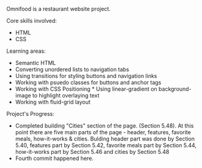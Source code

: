 Omnifood is a restaurant website project.

Core skills involved:
* HTML
* CSS

Learning areas:
* Semantic HTML
* Converting unordered lists to navigation tabs
* Using transitions for styling buttons and navigation links
* Working with psuedo classes for buttons and anchor tags
* Working with CSS Positioning * Using linear-gradient on background-image to highlight overlaying text
* Working with fluid-grid layout

Project's Progress:
* Completed building "Cities" section of the page. (Section 5.48).
At this point there are five main parts of the page - header, features, favorite meals, how-it-works & cities.
Bulding header part was done by Section 5.40, features part by Section 5.42, favorite meals part by Section 5.44, how-it-works part by Section 5.46 and cities by Section 5.48
* Fourth commit happened here.
